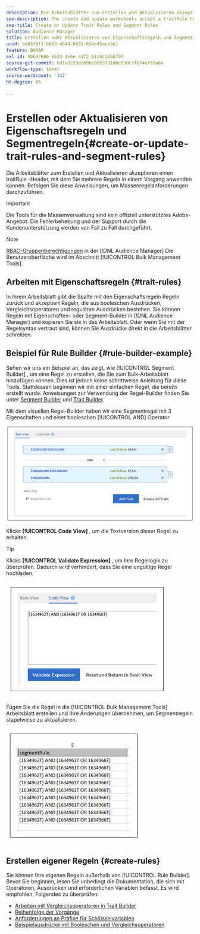 ```yaml
---
description: Die Arbeitsblätter zum Erstellen und Aktualisieren akzeptieren einen traitRule -Header, mit dem Sie mehrere Regeln in einem Vorgang anwenden können. Befolgen Sie diese Anweisungen, um Massenregelanforderungen durchzuführen.
seo-description: The create and update worksheets accept a traitRule header that lets you apply multiple rules in a single operation. Follow these instructions to make bulk rule requests.
seo-title: Create or Update Trait Rules and Segment Rules
solution: Audience Manager
title: Erstellen oder Aktualisieren von Eigenschaftsregeln und Segmentregeln
uuid: bdd5f8f1-bb83-4844-b681-654e45ace3e1
feature: BAAAM
exl-id: 9b697606-5534-4e6e-a3f2-b1a4c26bb707
source-git-commit: bd1ad233dd69bc8683731d0c63dc3fb74ef91ade
workflow-type: tm+mt
source-wordcount: '342'
ht-degree: 8%

---
```


# Erstellen oder Aktualisieren von Eigenschaftsregeln und Segmentregeln{#create-or-update-trait-rules-and-segment-rules}

Die Arbeitsblätter zum Erstellen und Aktualisieren akzeptieren einen traitRule -Header, mit dem Sie mehrere Regeln in einem Vorgang anwenden können. Befolgen Sie diese Anweisungen, um Massenregelanforderungen durchzuführen.

>[!IMPORTANT]
>
>Die Tools für die Massenverwaltung sind kein offiziell unterstütztes Adobe-Angebot. Die Fehlerbehebung und der Support durch die Kundenunterstützung werden von Fall zu Fall durchgeführt.

<!-- 

<p>c_bulk_rules.xml </p>

 -->

>[!NOTE]
>
>[RBAC-Gruppenberechtigungen](../../features/administration/administration-overview.md) in der [!DNL Audience Manager] Die Benutzeroberfläche wird im Abschnitt [!UICONTROL Bulk Management Tools].

## Arbeiten mit Eigenschaftsregeln {#trait-rules}

In Ihrem Arbeitsblatt gibt die Spalte mit den Eigenschaftsregeln Regeln zurück und akzeptiert Regeln, die aus booleschen Ausdrücken, Vergleichsoperatoren und regulären Ausdrücken bestehen. Sie können Regeln mit Eigenschaften- oder Segment-Builder in [!DNL Audience Manager] und kopieren Sie sie in das Arbeitsblatt. Oder wenn Sie mit der Regelsyntax vertraut sind, können Sie Ausdrücke direkt in die Arbeitsblätter schreiben.

## Beispiel für Rule Builder {#rule-builder-example}

Sehen wir uns ein Beispiel an, das zeigt, wie [!UICONTROL Segment Builder] , um eine Regel zu erstellen, die Sie zum Bulk-Arbeitsblatt hinzufügen können. Dies ist jedoch keine schrittweise Anleitung für diese Tools. Stattdessen beginnen wir mit einer einfachen Regel, die bereits erstellt wurde. Anweisungen zur Verwendung der Regel-Builder finden Sie unter [Segment Builder](../../features/segments/segment-builder.md) und [Trait Builder](../../features/traits/about-trait-builder.md).

Mit dem visuellen Regel-Builder haben wir eine Segmentregel mit 3 Eigenschaften und einer booleschen [!UICONTROL AND] Operator.

![](assets/visualrule.png)

Klicks **[!UICONTROL Code View]** , um die Textversion dieser Regel zu erhalten.

>[!TIP]
>
>Klicks **[!UICONTROL Validate Expression]** , um Ihre Regellogik zu überprüfen. Dadurch wird verhindert, dass Sie eine ungültige Regel hochladen.

![](assets/coderule.png)

Fügen Sie die Regel in die [!UICONTROL Bulk Management Tools] Arbeitsblatt erstellen und Ihre Änderungen übernehmen, um Segmentregeln stapelweise zu aktualisieren.

![](assets/segmentrule.png)

## Erstellen eigener Regeln {#create-rules}

Sie können Ihre eigenen Regeln außerhalb von [!UICONTROL Rule Builder]. Bevor Sie beginnen, lesen Sie unbedingt die Dokumentation, die sich mit Operatoren, Ausdrücken und erforderlichen Variablen befasst. Es wird empfohlen, Folgendes zu überprüfen:

* [Arbeiten mit Vergleichsoperatoren in Trait Builder](../../features/traits/trait-comparison-operators.md)
* [Reihenfolge der Vorgänge](../../features/traits/trait-operator-precedence.md)
* [Anforderungen an Präfixe für Schlüsselvariablen](../../features/traits/trait-variable-prefixes.md)
* [Beispielausdrücke mit Booleschen und Vergleichsoperatoren](../../features/traits/trait-expression-samples.md)
